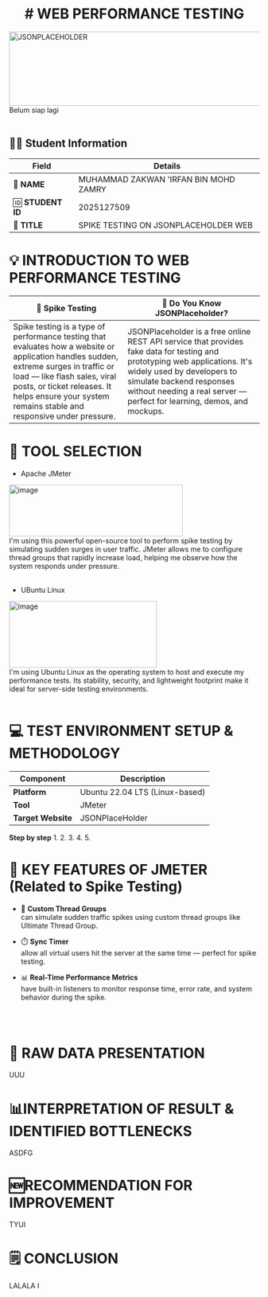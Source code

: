 <h1 align="center"># WEB PERFORMANCE TESTING</h1>
<img width="1024" height="149" alt="JSONPLACEHOLDER" src="https://github.com/user-attachments/assets/f42984a7-add7-40bd-8c8b-166d9220fc0d" />
Belum siap lagi <br>
<br>

## 🧑‍🎓 Student Information

| Field       | Details             |
|-------------|---------------------|
| 👤 **NAME**    | MUHAMMAD ZAKWAN 'IRFAN BIN MOHD ZAMRY   |
| 🆔 **STUDENT ID** | 2025127509    |
| 📘 **TITLE**     | SPIKE TESTING ON JSONPLACEHOLDER WEB |

##

# 💡 INTRODUCTION TO WEB PERFORMANCE TESTING

| 🧪 **Spike Testing** | 🔗 **Do You Know JSONPlaceholder?** |
|----------------------|--------------------------------------|
| Spike testing is a type of performance testing that evaluates how a website or application handles sudden, extreme surges in traffic or load — like flash sales, viral posts, or ticket releases. It helps ensure your system remains stable and responsive under pressure. | JSONPlaceholder is a free online REST API service that provides fake data for testing and prototyping web applications. It's widely used by developers to simulate backend responses without needing a real server — perfect for learning, demos, and mockups. |

# 🧰 TOOL SELECTION
- Apache JMeter <br>
<img width="349" height="104" alt="image" src="https://github.com/user-attachments/assets/564c25c4-bad6-4d3f-b6a4-ce40440f31eb" />
 <br>
I'm using this powerful open-source tool to perform spike testing by simulating sudden surges in user traffic. JMeter allows me to configure thread groups that rapidly increase load, helping me observe how the system responds under pressure. <br>
<br>

- UBuntu Linux <br>
<img width="297" height="134" alt="image" src="https://github.com/user-attachments/assets/19746cc7-2c56-4f8b-b5f0-3e80789f76ca" />
 <br>
I'm using Ubuntu Linux as the operating system to host and execute my performance tests. Its stability, security, and lightweight footprint make it ideal for server-side testing environments. <br>
<br>

# 💻 TEST ENVIRONMENT SETUP & METHODOLOGY 

| Component | Description |
|------------|-------------|
| **Platform** | Ubuntu 22.04 LTS (Linux-based) |
| **Tool** | JMeter |
| **Target Website** | JSONPlaceHolder |

 **Step by step**
 1.
 2.
 3.
 4.
 5.
 

# 🔐 KEY FEATURES OF JMETER (Related to Spike Testing)

- 🚀 **Custom Thread Groups**  
  can simulate sudden traffic spikes using custom thread groups like Ultimate Thread Group.

- ⏱️ **Sync Timer**  
  allow all virtual users hit the server at the same time — perfect for spike testing.


- 📊 **Real-Time Performance Metrics**  
  have built-in listeners to monitor response time, error rate, and system behavior during the spike.

<br>
<br>

# 📂 RAW DATA PRESENTATION
UUU

# 📊INTERPRETATION OF RESULT & IDENTIFIED BOTTLENECKS
ASDFG

# 🆕RECOMMENDATION FOR IMPROVEMENT
TYUI

# 🗒️ CONCLUSION
LALALA
I


